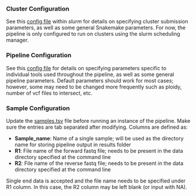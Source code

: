 ### Cluster Configuration
See this [config file](slurm/config.yaml) within *slurm* for details on specifying cluster submission parameters, as well as 
some general Snakemake parameters. For now, the pipeline is only configured to run on clusters using 
the slurm scheduling manager.

### Pipeline Configuration
See this [config file](config.yaml) for details on specifying parameters specific to individual tools used throughout 
the pipeline, as well as some general pipeline parameters. Default parameters should work for most cases; 
however, some may need to be changed more frequently such as ploidy, number of vcf files to intersect, etc.

### Sample Configuration
Update the [samples.tsv](samples.tsv) file before running an instance of the pipeline. Make sure the entries are tab separated 
after modifying. Columns are defined as:

* **Sample_name**: Name of a single sample; will be used as the directory name for storing pipeline output in results folder
* **R1**: File name of the forward fastq file; needs to be present in the data directory specified at the command line
* **R2**: File name of the reverse fastq file; needs to be present in the data directory specified at the command line

Single end data is accepted and the file name needs to be specified under R1 column. In this case, the R2 column may be left 
blank (or input with NA). 